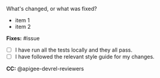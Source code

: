 What's changed, or what was fixed?

- item 1
- item 2

**Fixes:** #issue

- [ ] I have run all the tests locally and they all pass.
- [ ] I have followed the relevant style guide for my changes.

**CC:** @apigee-devrel-reviewers

